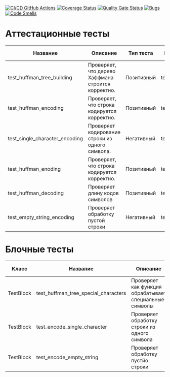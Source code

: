 [![CI/CD GitHub Actions](https://github.com/pollyaana/testingSoftware2/actions/workflows/testing.yml/badge.svg)](https://github.com/pollyaana/testingSoftware2/actions/workflows/testing.yml)
[![Coverage Status](https://coveralls.io/repos/github/pollyaana/testingSoftware2/badge.svg)](https://coveralls.io/github/pollyaana/testingSoftware2)
[![Quality Gate Status](https://sonarcloud.io/api/project_badges/measure?project=pollyaana_testingSoftware2&metric=alert_status)](https://sonarcloud.io/summary/new_code?id=pollyaana_testingSoftware2)
[![Bugs](https://sonarcloud.io/api/project_badges/measure?project=pollyaana_testingSoftware2&metric=bugs)](https://sonarcloud.io/summary/new_code?id=pollyaana_testingSoftware2)
[![Code Smells](https://sonarcloud.io/api/project_badges/measure?project=pollyaana_testingSoftware2&metric=code_smells)](https://sonarcloud.io/summary/new_code?id=pollyaana_testingSoftware2)

# Аттестационные тесты #
| Название                       | Описание                                                                                                     | Тип теста  | Входные данные          | Ожидаемый результат                                                                                                                                                                                                                                                                                                                                                          |
|--------------------------------|--------------------------------------------------------------------------------------------------------------|------------|-------------------------|------------------------------------------------------------------------------------------------------------------------------------------------------------------------------------------------------------------------------------------------------------------------------------------------------------------------------------------------------------------------------|
| test_huffman_tree_building     | Проверяет, что дерево Хаффмана строится корректно.            | Позитивный | test_string="aabbcc"    | True |
| test_huffman_encoding   | Проверяет, что строка кодируется корректно.            | Позитивный| test_string="aabbcc"        | True
| test_single_character_encoding   | Проверяет кодирование строки из одного символа.             | Негативный | test_string="a"        | True
| test_huffman_enoding   | Проверяет, что строка кодируется корректно.            | Позитивный| test_string="aabbcc"        | True
| test_huffman_decoding   | Проверяет длину кодов символов           | Позитивный | test_string="aabbcc"        | True
| test_empty_string_encoding   | Проверяет обработку пустой строки        | Негативный | test_string=""        | True

# Блочные тесты #
| Класс          | Название                              | Описание                                                                                                               | Тип теста     | Входные данные                                                                    | Ожидаемый результат                     |
|----------------|---------------------------------------|------------------------------------------------------------------------------------------------------------------------|---------------|-----------------------------------------------------------------------------------|-----------------------------------------|
| TestBlock  | test_huffman_tree_special_characters              | Проверяет как функция обрабатывает специальные символы                        | негативный    | input_string = "!@#$%^&*()"|True |
| TestBlock  | test_encode_single_character                     | Проверяет обработку строки из одного символа                                                | негативный    | test_string="a | True | 
| TestBlock  | test_encode_empty_string            | Проверяет обработку пустйо строки                                      | негативный    |  test_string="" <br/> True   |                     

